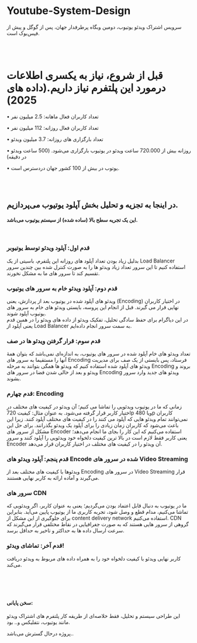# Youtube-System-Design
سرویس اشتراک ویدئو یوتیوب، دومین وبگاه پرطرفدار جهان، پس از گوگل و پیش از فیس‌بوک است.
<br><br><br><br>
# قبل از شروع، نیاز به یکسری اطلاعات درمورد این پلتفرم نیاز داریم.(داده های 2025)

•	تعداد کاربران فعال ماهانه: 2.5 میلیون نفر	

•	تعداد کاربران فعال روزانه: 112 میلیون نفر

•	تعداد بارگزاری های روزانه: 3.7 میلیون ویدئو

•	روزانه بیش از 720.000 ساعت ویدئو در یوتیوب بارگزاری می‌شود. (500 ساعت ویدئو در دقیقه)

•	یوتوب در بیش از 100 کشور جهان دردسترس است.
<br><br><br><br>
## در اینجا به تجزیه و تحلیل بخش آپلود یوتیوب می‌پردازیم.
#### این یک تجریه سطح بالا (ساده شده) از سیستم یوتیوب می‌باشد.

<br>

### قدم اول: آپلود ویدئو توسط یوتیوبر
بدلیل زیاد بودن تعداد آپلود های روزانه این پلتفرم، باسیتی از یک Load Balancer استفاده کنیم تا این سرور تعداد زیاد ویدئو ها را به صورت کنترل شده بین چندین سرور تقسیم کند تا سرور های ما به مشکل نخورند.

### قدم دوم: آپلود ویدئو خام به سرور های یوتیوب
ویدئو های آپلود شده در یوتیوب بعد از پردازش، یعنی (Encoding) در اختیار کاربران نهایی قرار می گیرند. قبل از انجام این پروسه، بایستی ویدئو های خام به سرور های یوتیوب آپلود شوند.
<br> 
در این دیاگرام برای حفظ سادگی تحلیل، تفکیک ویدئو از داده های ویدئو را در همین قدم یعنی آپلود از Load Balancer به سمت سرور انجام داده‌ایم.

### قدم سوم: قرار گرفتن ویدئو ها در صف
تعداد ویدئو های خام آپلود شده در سرور های یوتیوب، به اندازه‌ای نمی‌باشد که بتوان همۀ آنها را مستقیما به سرور های Encoding فرستاد، پس بایستی از یک صف برای مدیریت ویدئو های آپلود شده استفاده کنیم که ویدئو ها همگی بتوانند به مرحله Encoding بروند و ویدئو و بعد از خالی شدن فضا در سرور های  Encoding ویدئو های جدید وارد سرور بشوند.

### قدم چهارم: Encoding
زمانی که ما در یوتیوب ویدئویی را تماشا می کنیم؛ آن ویدئو در کیفیت های مختلف در اختیار کاربر قرار گرفته می‌شود. به عنوان مثال: کیفیت 720p ویا 480p 
کاربران نمی‌توانند تمام ویدئو هایی که آپلود می کنند را در کیفیت های مختلف آپلود کنند. زیرا این باعث می‌شود که کاربران زمان زیادی را برای آپلود یک ویدئو بگذرانند.
برای حل این مشکل از سرور های Encoder استفاده می‌کنیم که این کار را بجای ما انجام می‌دهد؛ یعنی کاربر فقط لازم است در بالا ترین کیفیت دلخواه خود ویدئویی را آپلود کنند و سرور Encoder آن ویدئو را در کیفیت های مختلف در اختیار کاربران قرار می‌دهد.

### قدم پنجم: آپلود ویدئو های Encode شده در سرور های Video Streaming 
ویدئوها با کیفیت های مختلف بعد از Encoding در سرور های Video Streaming قرار می‌گیرند و آماده ارائه به کاربر نهایی هستنند.

### سرور های CDN 
ما در یوتیوب به دنبال قابل اعتماد بودن می‌گردیم؛ یعنی به عنوان کاربر، اگر ویدئویی که تماشا می‌کنیم، مدام قطع و وصل شود، تجربه کاربری ما از یوتیوب پایین می‌آید.
بنابراین برای جلوگیری از این مشکل از content delivery network استفاده می‌کنیم. CDN گروهی از سرور هایی هستند که به صورت جغرافیایی در نقاط مختلفی قرار می‌گیرند که سرعت ارسال داده ها به حداکثر و تاخیر به حداقل برسد.

### قدم آخر: تماشای ویدئو!
کاربر نهایی ویدئو با کیفیت دلخواه خود را به همراه داده های مربوط به ویدئو دریافت می‌کند.
<br>
<br>
<br>
<br>
<br>
#### سخن پایانی:
این طراحی سیستم و تحلیل، فقط خلاصه‌ای از طریقه کار پلتفرم های اشتراک ویدئو مانند یوتیوب، نتفلیکس و.. بود.

پروژه درحال گسترش می‌باشد..







